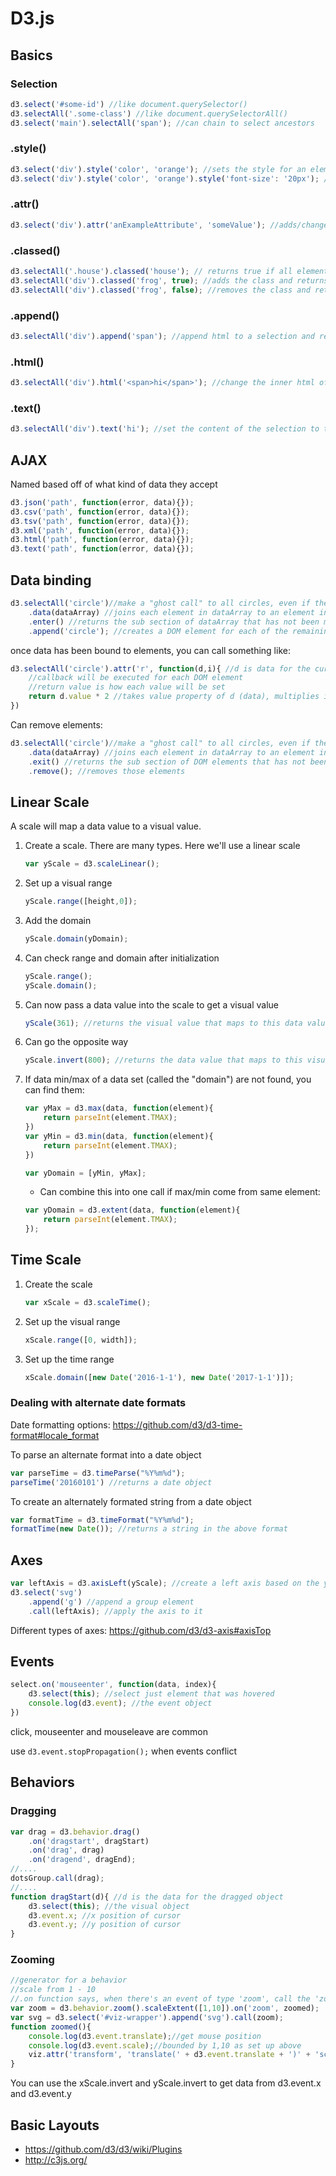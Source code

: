 # D3.js

## Basics

### Selection

```javascript
d3.select('#some-id') //like document.querySelector()
d3.selectAll('.some-class') //like document.querySelectorAll()
d3.select('main').selectAll('span'); //can chain to select ancestors
```

### .style()

```javascript
d3.select('div').style('color', 'orange'); //sets the style for an element
d3.select('div').style('color', 'orange').style('font-size': '20px'); //will return the selection for chaining
```

### .attr()

```javascript
d3.select('div').attr('anExampleAttribute', 'someValue'); //adds/changes an attribute on an selection
```

### .classed()

```javascript
d3.selectAll('.house').classed('house'); // returns true if all elements in selection contain the chosen class
d3.selectAll('div').classed('frog', true); //adds the class and returns the selection
d3.selectAll('div').classed('frog', false); //removes the class and returns the selection
```

### .append()

```javascript
d3.selectAll('div').append('span'); //append html to a selection and return appended element
```

### .html()

```javascript
d3.selectAll('div').html('<span>hi</span>'); //change the inner html of an element
```

### .text()

```javascript
d3.selectAll('div').text('hi'); //set the content of the selection to the exact text (escapes html)
```

## AJAX

Named based off of what kind of data they accept

```javascript
d3.json('path', function(error, data){});
d3.csv('path', function(error, data){});
d3.tsv('path', function(error, data){});
d3.xml('path', function(error, data){});
d3.html('path', function(error, data){});
d3.text('path', function(error, data){});
```

## Data binding

```javascript
d3.selectAll('circle')//make a "ghost call" to all circles, even if there are none already
	.data(dataArray) //joins each element in dataArray to an element in the selection
	.enter() //returns the sub section of dataArray that has not been matched with DOM elements
	.append('circle'); //creates a DOM element for each of the remaining dataArray elements
```

once data has been bound to elements, you can call something like:

```javascript
d3.selectAll('circle').attr('r', function(d,i){ //d is data for the current element, i is the index of that element in the array
	//callback will be executed for each DOM element
	//return value is how each value will be set
	return d.value * 2 //takes value property of d (data), multiplies it by two and sets the radius to that
})
```

Can remove elements:

```javascript
d3.selectAll('circle')//make a "ghost call" to all circles, even if there are none already
	.data(dataArray) //joins each element in dataArray to an element in the selection
	.exit() //returns the sub section of DOM elements that has not been matched with dataArray elements
	.remove(); //removes those elements
```

## Linear Scale

A scale will map a data value to a visual value.

1. Create a scale.  There are many types.  Here we'll use a linear scale

	```javascript
	var yScale = d3.scaleLinear();
	```

1. Set up a visual range

	```javascript
	yScale.range([height,0]);
	```

1. Add the domain

	```javascript
	yScale.domain(yDomain);
	```

1. Can check range and domain after initialization

	```javascript
	yScale.range();
	yScale.domain();
	```

1. Can now pass a data value into the scale to get a visual value

	```javascript
	yScale(361); //returns the visual value that maps to this data value
	```

1. Can go the opposite way

	```javascript
	yScale.invert(800); //returns the data value that maps to this visual value
	```

1. If data min/max of a data set (called the "domain") are not found, you can find them:

	```javascript
	var yMax = d3.max(data, function(element){
		return parseInt(element.TMAX);
	})
	var yMin = d3.min(data, function(element){
		return parseInt(element.TMAX);
	})

	var yDomain = [yMin, yMax];
	```

	- Can combine this into one call if max/min come from same element:

	```javascript
	var yDomain = d3.extent(data, function(element){
		return parseInt(element.TMAX);
	});
	```

## Time Scale

1. Create the scale

	```javascript
	var xScale = d3.scaleTime();
	```

1. Set up the visual range

	```javascript
	xScale.range([0, width]);
	```

1. Set up the time range

	```javascript
	xScale.domain([new Date('2016-1-1'), new Date('2017-1-1')]);
	```

### Dealing with alternate date formats

Date formatting options: https://github.com/d3/d3-time-format#locale_format

To parse an alternate format into a date object

```javascript
var parseTime = d3.timeParse("%Y%m%d");
parseTime('20160101') //returns a date object
```

To create an alternately formated string from a date object

```javascript
var formatTime = d3.timeFormat("%Y%m%d");
formatTime(new Date()); //returns a string in the above format
```

## Axes

```javascript
var leftAxis = d3.axisLeft(yScale); //create a left axis based on the yScale
d3.select('svg')
	.append('g') //append a group element
	.call(leftAxis); //apply the axis to it
```

Different types of axes: https://github.com/d3/d3-axis#axisTop

## Events

```javascript
select.on('mouseenter', function(data, index){
	d3.select(this); //select just element that was hovered
	console.log(d3.event); //the event object
})
```

click, mouseenter and mouseleave are common

use `d3.event.stopPropagation();` when events conflict

## Behaviors

### Dragging

```javascript
var drag = d3.behavior.drag()
	.on('dragstart', dragStart)
	.on('drag', drag)
	.on('dragend', dragEnd);
//....
dotsGroup.call(drag);
//....
function dragStart(d){ //d is the data for the dragged object
	d3.select(this); //the visual object
	d3.event.x; //x position of cursor
	d3.event.y; //y position of cursor
}
```

### Zooming

```javascript
//generator for a behavior
//scale from 1 - 10
//.on function says, when there's an event of type 'zoom', call the 'zoomed' function.  Could be any event
var zoom = d3.behavior.zoom().scaleExtent([1,10]).on('zoom', zoomed);
var svg = d3.select('#viz-wrapper').append('svg').call(zoom);
function zoomed(){
	console.log(d3.event.translate);//get mouse position
	console.log(d3.event.scale);//bounded by 1,10 as set up above
	viz.attr('transform', 'translate(' + d3.event.translate + ')' + 'scale(' + d3.event.scale + ')');
}
```

You can use the xScale.invert and yScale.invert to get data from d3.event.x and d3.event.y


## Basic Layouts
- https://github.com/d3/d3/wiki/Plugins
- http://c3js.org/
